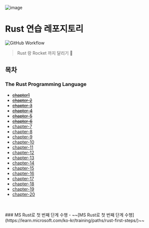 ![image](https://user-images.githubusercontent.com/33680799/185802281-7ea24bf0-15da-428b-aab8-b66316708f9b.png)

# Rust 연습 레포지토리
![GitHub Workflow](https://img.shields.io/github/workflow/status/user/repo/action?logo=github&logoColor=white&style=for-the-badge)
> Rust 랑 Rocket 까지 달리기 🚀

## 목차
### The Rust Programming Language
- ~~[chapter1](https://rinthel.github.io/rust-lang-book-ko/ch01-00-getting-started.html)~~
- ~~[chapter-2](https://rinthel.github.io/rust-lang-book-ko/ch02-00-guessing-game-tutorial.html)~~
- ~~[chapter-3](https://rinthel.github.io/rust-lang-book-ko/ch03-00-common-programming-concepts.html)~~
- ~~[chapter-4](https://rinthel.github.io/rust-lang-book-ko/ch04-00-understanding-ownership.html)~~
- ~~[chapter-5](https://rinthel.github.io/rust-lang-book-ko/ch05-00-structs.html)~~
- ~~[chapter-6](https://rinthel.github.io/rust-lang-book-ko/ch06-00-enums.html)~~
- [chapter-7](https://rinthel.github.io/rust-lang-book-ko/ch07-00-modules.html)
- [chapter-8](https://rinthel.github.io/rust-lang-book-ko/ch08-00-common-collections.html)
- [chapter-9](https://rinthel.github.io/rust-lang-book-ko/ch09-00-error-handling.html)
- [chapter-10](https://rinthel.github.io/rust-lang-book-ko/ch10-00-generics.html)
- [chapter-11](https://rinthel.github.io/rust-lang-book-ko/ch11-00-testing.html)
- [chapter-12](https://rinthel.github.io/rust-lang-book-ko/ch12-00-an-io-project.html)
- [chapter-13](https://rinthel.github.io/rust-lang-book-ko/ch13-00-functional-features.html)
- [chapter-14](https://rinthel.github.io/rust-lang-book-ko/ch14-00-more-about-cargo.html)
- [chapter-15](https://rinthel.github.io/rust-lang-book-ko/ch15-00-smart-pointers.html)
- [chapter-16](https://rinthel.github.io/rust-lang-book-ko/ch16-00-concurrency.html)
- [chapter-17](https://rinthel.github.io/rust-lang-book-ko/ch17-00-oop.html)
- [chapter-18](https://rinthel.github.io/rust-lang-book-ko/ch18-00-patterns.html)
- [chapter-19](https://rinthel.github.io/rust-lang-book-ko/ch19-00-advanced-features.html)
- [chapter-20](https://rinthel.github.io/rust-lang-book-ko/ch20-00-final-project-a-web-server.html)
<br>
<br>
### MS Rust로 첫 번째 단계 수행 
- ~~[MS Rust로 첫 번째 단계 수행](https://learn.microsoft.com/ko-kr/training/paths/rust-first-steps/)~~